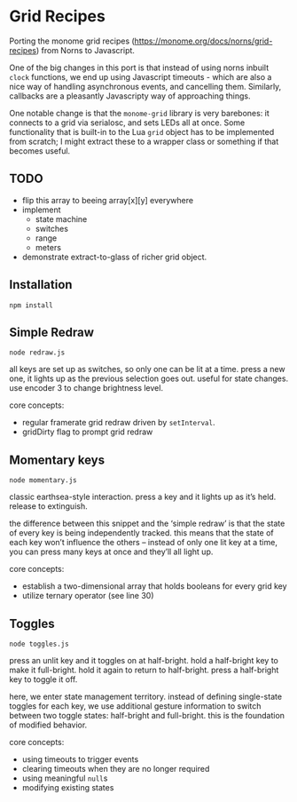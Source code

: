 # Grid Recipes

Porting the monome grid recipes (https://monome.org/docs/norns/grid-recipes) from Norns to Javascript.

One of the big changes in this port is that instead of using norns inbuilt `clock` functions, we end up using Javascript timeouts - which are also a nice way of handling asynchronous events, and cancelling them. Similarly, callbacks are a pleasantly Javascripty way of approaching things.

One notable change is that the `monome-grid` library is very barebones: it connects to a grid via serialosc, and sets LEDs all at once. Some functionality that is built-in to the Lua `grid` object has to be implemented from scratch; I might extract these to a wrapper class or something if that becomes useful.

## TODO

- flip this array to beeing array[x][y] everywhere
- implement
  - state machine
  - switches
  - range
  - meters
- demonstrate extract-to-glass of richer grid object.

## Installation

    npm install

## Simple Redraw

    node redraw.js

all keys are set up as switches, so only one can be lit at a time. press a new one, it lights up as the previous selection goes out. useful for state changes. use encoder 3 to change brightness level.

core concepts:

- regular framerate grid redraw driven by `setInterval`.
- gridDirty flag to prompt grid redraw

## Momentary keys

    node momentary.js

classic earthsea-style interaction. press a key and it lights up as it’s held. release to extinguish.

the difference between this snippet and the ‘simple redraw’ is that the state of every key is being independently tracked. this means that the state of each key won’t influence the others – instead of only one lit key at a time, you can press many keys at once and they’ll all light up.

core concepts:

- establish a two-dimensional array that holds booleans for every grid key
- utilize ternary operator (see line 30)

## Toggles

    node toggles.js

press an unlit key and it toggles on at half-bright. hold a half-bright key to make it full-bright. hold it again to return to half-bright. press a half-bright key to toggle it off.

here, we enter state management territory. instead of defining single-state toggles for each key, we use additional gesture information to switch between two toggle states: half-bright and full-bright. this is the foundation of modified behavior.

core concepts:

- using timeouts to trigger events 
- clearing timeouts when they are no longer required
- using meaningful `null`s
- modifying existing states

